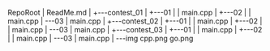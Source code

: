 RepoRoot
|   ReadMe.md
|
+---contest_01
|   +---01
|   |      main.cpp
|   +---02
|   |      main.cpp
|   \---03
|         main.cpp
|
+---contest_02
|   +---01
|   |      main.cpp
|   +---02
|   |      main.cpp
|   \---03
|         main.cpp
|
+---contest_03
|   +---01
|   |      main.cpp
|   +---02
|   |      main.cpp
|   \---03
|         main.cpp
|
\---img
    cpp.png
    go.png
